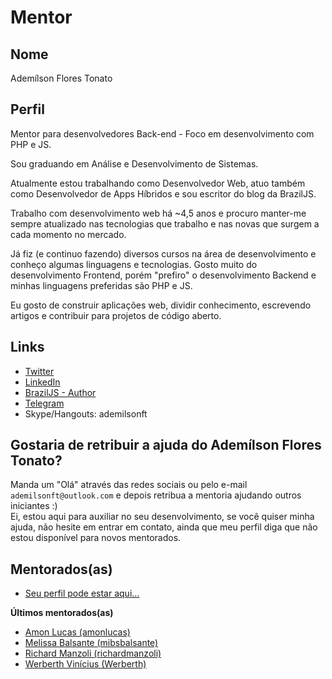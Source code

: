 # Mentor

## Nome

Ademílson Flores Tonato

## Perfil

Mentor para desenvolvedores Back-end - Foco em desenvolvimento com PHP e JS.

Sou graduando em Análise e Desenvolvimento de Sistemas.

Atualmente estou trabalhando como Desenvolvedor Web, atuo também como Desenvolvedor de Apps Híbridos e sou escritor do blog da BrazilJS.

Trabalho com desenvolvimento web há ~4,5 anos e procuro manter-me sempre atualizado nas tecnologias que trabalho e nas novas que surgem a cada momento no mercado.

Já fiz (e continuo fazendo) diversos cursos na área de desenvolvimento e conheço algumas linguagens e tecnologias. Gosto muito do desenvolvimento Frontend, porém "prefiro" o desenvolvimento Backend e minhas linguagens preferidas são PHP e JS.

Eu gosto de construir aplicações web, dividir conhecimento, escrevendo artigos e contribuir para projetos de código aberto.

## Links

- [Twitter](https://twitter.com/ftonato)
- [LinkedIn](https://www.linkedin.com/in/ftonato/)
- [BrazilJS - Author](https://braziljs.org/blog/author/ademilson-f-tonato/)
- [Telegram](https://web.telegram.org/#/im?p=@ftonato)
- Skype/Hangouts: ademilsonft

## Gostaria de retribuir a ajuda do Ademílson Flores Tonato?

Manda um "Olá" através das redes sociais ou pelo e-mail `ademilsonft@outlook.com` e depois retribua a mentoria ajudando outros iniciantes :)  
Ei, estou aqui para auxiliar no seu desenvolvimento, se você quiser minha ajuda, não hesite em entrar em contato, ainda que meu perfil diga que não estou disponível para novos mentorados.

## Mentorados(as)

- [Seu perfil pode estar aqui...](#)

**Últimos mentorados(as)**

- [Amon Lucas (amonlucas)](/profiles/pupils/profiles/AmonLucas.md)
- [Melissa Balsante (mibsbalsante)](/profiles/pupils/profiles/mibsbalsante.md)
- [Richard Manzoli (richardmanzoli)](/profiles/pupils/profiles/RichardManzoli.md)
- [Werberth Vinícius (Werberth)](/profiles/pupils/profiles/WerberthVinicius.md)